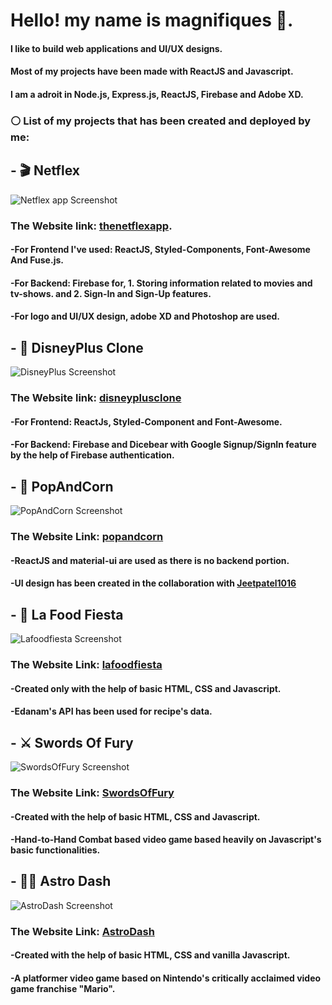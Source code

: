 #  Hello! my name is magnifiques :pizza:.

#### I like to build web applications and UI/UX designs.
#### Most of my projects have been made with ReactJS and Javascript.
#### I am a adroit in Node.js, Express.js, ReactJS, Firebase and Adobe XD.



### ⚪ List of my projects that has been created and deployed by me: 



## - 🎬 Netflex

  ![Netflex app Screenshot](https://drive.google.com/uc?id=1F1j997kcKaPt3jL-7tHQ1faMhEgOg5N_)
  
  ### The Website link: [thenetflexapp](https://thenetflexapp.vercel.app/).
  
  
  #### -For Frontend I've used: ReactJS, Styled-Components, Font-Awesome And Fuse.js.
  #### -For Backend: Firebase for, 1. Storing information related to movies and tv-shows. and 2. Sign-In and Sign-Up features.
  #### -For logo and UI/UX design, adobe XD and Photoshop are used.
  
  
## - 🎥 DisneyPlus Clone

  ![DisneyPlus Screenshot](https://drive.google.com/uc?id=1Pu7ACP9nrQ8si7gVUahrzJO9OgOufu_6)
  
  ### The Website link: [disneyplusclone](https://thedisneyplusclone.vercel.app)
  
  
  #### -For Frontend: ReactJs, Styled-Component and Font-Awesome.
  #### -For Backend: Firebase and Dicebear with Google Signup/SignIn feature by the help of Firebase authentication.


## - 🍿 PopAndCorn

  ![PopAndCorn Screenshot](https://drive.google.com/uc?id=1A-yFW7cks0XzmpgAYr_VqJJf4hFu3q1B)
  
  ### The Website Link: [popandcorn](https://popandcorn.netlify.app/)
  
  #### -ReactJS and material-ui are used as there is no backend portion.
  #### -UI design has been created in the collaboration with [Jeetpatel1016](https://github.com/JeetPatel1016)

## - 🍜 La Food Fiesta

  ![Lafoodfiesta Screenshot](https://drive.google.com/uc?id=1YA_0SsaxNU_hc2-Q40EQFS6GEvj5t9Z_)
  
  ### The Website Link: [lafoodfiesta](https://magnifiques.github.io/lafoodfiesta/)
  
  #### -Created only with the help of basic HTML, CSS and Javascript.
  #### -Edanam's API has been used for recipe's data.
  
## - ⚔ Swords Of Fury

  ![SwordsOfFury Screenshot](https://drive.google.com/uc?id=1ct9a3ndcTeK0ElKux3UjED4g5BLsaHVp)
  
  ### The Website Link: [SwordsOfFury](https://swordfight.netlify.app/)
  
  #### -Created with the help of basic HTML, CSS and Javascript.
  #### -Hand-to-Hand Combat based video game based heavily on Javascript's basic functionalities.
  
  
## - 👩‍🚀 Astro Dash

  ![AstroDash Screenshot](https://drive.google.com/uc?id=1sdWRTQtSMVmAxo2Hct3VX2Vpai1B0wOB)
  
  ### The Website Link: [AstroDash](https://theastrodash.netlify.app/)
  
  #### -Created with the help of basic HTML, CSS and vanilla Javascript.
  #### -A platformer video game based on Nintendo's critically acclaimed video game franchise "Mario".  
<!--
**magnifiques/magnifiques** is a ✨ _special_ ✨ repository because its `README.md` (this file) appears on your GitHub profile.

Here are some ideas to get you started:

- 🔭 I’m currently working on ...
- 🌱 I’m currently learning ...
- 👯 I’m looking to collaborate on ...
- 🤔 I’m looking for help with ...
- 💬 Ask me about ...
- 📫 How to reach me: ...
- 😄 Pronouns: ...
- ⚡ Fun fact: ...
-->

